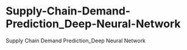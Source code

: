 # Supply-Chain-Demand-Prediction_Deep-Neural-Network
Supply Chain Demand Prediction_Deep Neural Network
